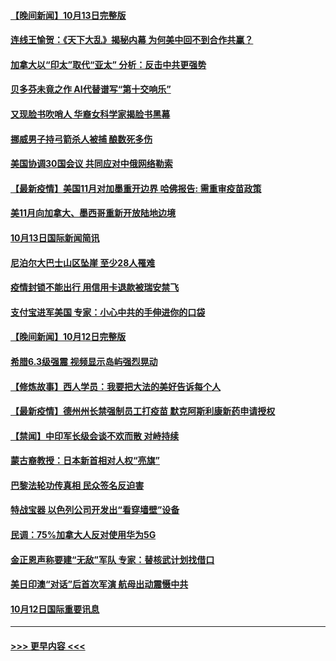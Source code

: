 #### [【晚间新闻】10月13日完整版](../pages/prog202/a103242281.md?t=10141001) 
#### [连线王愉贺：《天下大乱》揭秘内幕 为何美中回不到合作共赢？](../pages/prog202/a103241396.md?t=10141001) 
#### [加拿大以“印太”取代“亚太” 分析：反击中共更强势](../pages/prog202/a103242127.md?t=10141001) 
#### [贝多芬未竟之作 AI代替谱写“第十交响乐”](../pages/prog202/a103242180.md?t=10141001) 
#### [又现脸书吹哨人 华裔女科学家揭脸书黑幕](../pages/prog202/a103242154.md?t=10141001) 
#### [挪威男子持弓箭杀人被捕 酿数死多伤](../pages/prog202/a103242138.md?t=10141001) 
#### [美国协调30国会议 共同应对中俄网络勒索](../pages/prog202/a103242071.md?t=10141001) 
#### [【最新疫情】美国11月对加墨重开边界 哈佛报告: 需重审疫苗政策](../pages/prog202/a103241956.md?t=10141001) 
#### [美11月向加拿大、墨西哥重新开放陆地边境](../pages/prog202/a103241845.md?t=10141001) 
#### [10月13日国际新闻简讯](../pages/prog202/a103241680.md?t=10141001) 
#### [尼泊尔大巴士山区坠崖 至少28人罹难](../pages/prog202/a103241597.md?t=10141001) 
#### [疫情封锁不能出行 用信用卡退款被瑞安禁飞](../pages/prog202/a103241245.md?t=10141001) 
#### [支付宝进军美国 专家：小心中共的手伸进你的口袋](../pages/prog202/a103241513.md?t=10141001) 
#### [【晚间新闻】10月12日完整版](../pages/prog202/a103241501.md?t=10141001) 
#### [希腊6.3级强震 视频显示岛屿强烈晃动](../pages/prog202/a103241412.md?t=10141001) 
#### [【修炼故事】西人学员：我要把大法的美好告诉每个人](../pages/prog202/a103241196.md?t=10141001) 
#### [【最新疫情】德州州长禁强制员工打疫苗 默克阿斯利康新药申请授权](../pages/prog202/a103241032.md?t=10141001) 
#### [【禁闻】中印军长级会谈不欢而散 对峙持续](../pages/prog202/a103240976.md?t=10141001) 
#### [蒙古裔教授：日本新首相对人权“亮旗”](../pages/prog202/a103240925.md?t=10141001) 
#### [巴黎法轮功传真相 民众签名反迫害](../pages/prog202/a103240817.md?t=10141001) 
#### [特战宝器 以色列公司开发出“看穿墙壁”设备](../pages/prog202/a103240851.md?t=10141001) 
#### [民调：75%加拿大人反对使用华为5G](../pages/prog202/a103240856.md?t=10141001) 
#### [金正恩声称要建“无敌”军队 专家：替核武计划找借口](../pages/prog202/a103240861.md?t=10141001) 
#### [美日印澳“对话”后首次军演 航母出动震慑中共](../pages/prog202/a103240757.md?t=10141001) 
#### [10月12日国际重要讯息](../pages/prog202/a103240722.md?t=10141001) 

----
#### [ >>> 更早内容 <<< ](../indexes/prog202-earlier.md)
